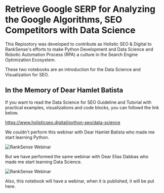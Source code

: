 # Retrieve Google SERP for Analyzing the Google Algorithms, SEO Competitors with Data Science

This Repisotory was developed to contribute as Holistic SEO &amp; Digital to RankSense's efforts to make Python Development and Data Science and Robotic Automation Process (RPA) a culture in the Search Engine Optimization Ecosystem.

These two notebooks are an introduction for the Data Science and Visualization for SEO.

## In the Memory of Dear Hamlet Batista

If you want to read the Data Science for SEO Guideline and Tutorial with practical examples, visualizations and code blocks, you can followd the link below.

https://www.holisticseo.digital/python-seo/data-science

We couldn't perform this webinar with Dear Hamlet Batista who made me start learning Python.

![RankSense Webinar](https://pbs.twimg.com/media/ErrvRR3W4AEJj0y?format=jpg&name=medium)

But we have performed the same webinar with Dear Elias Dabbas who made me start learning Data Science.

![RankSense Webinar](https://pbs.twimg.com/media/EwNDmAUXEAg1bkA?format=jpg&name=medium)

Also, this notebook will have a webinar, when it is published, it will be put here.
